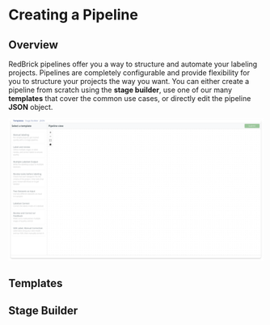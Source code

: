# Creating a Pipeline

## Overview

RedBrick pipelines offer you a way to structure and automate your labeling projects. Pipelines are completely configurable and provide flexibility for you to structure your projects the way you want. You can either create a pipeline from scratch using the **stage builder**, use one of our many **templates** that cover the common use cases, or directly edit the pipeline **JSON** object. 

![Pipeline creator](../.gitbook/assets/group-4-2x.png)

## Templates

## Stage Builder



